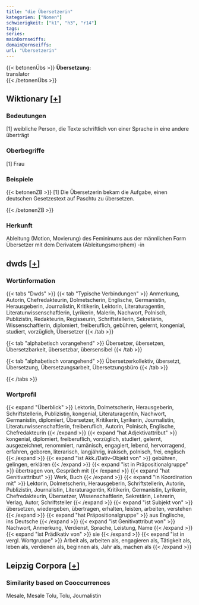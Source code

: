 ```yaml
---
title: "die Übersetzerin"
kategorien: ["Nomen"]
schwierigkeit: ["k1", "h3", "r14"]
tags:
series:
mainDornseiffs:
domainDornseiffs:
url: "Übersetzerin"
---
```


{{< betonenÜbs >}}
**Übersetzung:**  
translator  
{{< /betonenÜbs >}}

## Wiktionary [[+](https://de.wiktionary.org/wiki/Übersetzerin)]

### Bedeutungen
[1] weibliche Person, die Texte schriftlich von einer Sprache in eine andere überträgt  

### Oberbegriffe
[1] Frau  

### Beispiele
{{< betonenZB >}}
[1] Die Übersetzerin bekam die Aufgabe, einen deutschen Gesetzestext auf Paschtu zu übersetzen.  

{{< /betonenZB >}}
### Herkunft
Ableitung (Motion, Movierung) des Femininums aus der männlichen Form Übersetzer mit dem Derivatem (Ableitungsmorphem) -in  



## dwds [[+](https://www.dwds.de/wb/Übersetzerin)]

### Wortinformation
{{< tabs "Dwds" >}}
{{< tab "Typische Verbindungen" >}}
Anmerkung, Autorin, Chefredakteurin, Dolmetscherin, Englische, Germanistin, Herausgeberin, Journalistin, Kritikerin, Lektorin, Literaturagentin, Literaturwissenschaftlerin, Lyrikerin, Malerin, Nachwort, Polnisch, Publizistin, Redakteurin, Regisseurin, Schriftstellerin, Sekretärin, Wissenschaftlerin, diplomiert, freiberuflich, gebühren, gelernt, kongenial, studiert, vorzüglich, Übersetzer
{{< /tab >}}

{{< tab "alphabetisch vorangehend" >}}
Übersetzer, übersetzen, Übersetzbarkeit, übersetzbar, übersensibel
{{< /tab >}}

{{< tab "alphabetisch vorangehend" >}}
Übersetzerkollektiv, übersetzt, Übersetzung, Übersetzungsarbeit, Übersetzungsbüro
{{< /tab >}}

{{< /tabs >}}

### Wortprofil
{{< expand "Überblick" >}} Lektorin, Dolmetscherin, Herausgeberin, Schriftstellerin, Publizistin, kongenial, Literaturagentin, Nachwort, Germanistin, diplomiert, Übersetzer, Kritikerin, Lyrikerin, Journalistin, Literaturwissenschaftlerin, freiberuflich, Autorin, Polnisch, Englische, Chefredakteurin {{< /expand >}}
{{< expand "hat Adjektivattribut" >}} kongenial, diplomiert, freiberuflich, vorzüglich, studiert, gelernt, ausgezeichnet, renommiert, rumänisch, engagiert, lebend, hervorragend, erfahren, geboren, literarisch, langjährig, irakisch, polnisch, frei, englisch {{< /expand >}}
{{< expand "ist Akk./Dativ-Objekt von" >}} gebühren, gelingen, erklären {{< /expand >}}
{{< expand "ist in Präpositionalgruppe" >}} übertragen von, Gespräch mit {{< /expand >}}
{{< expand "hat Genitivattribut" >}} Werk, Buch {{< /expand >}}
{{< expand "in Koordination mit" >}} Lektorin, Dolmetscherin, Herausgeberin, Schriftstellerin, Autorin, Publizistin, Journalistin, Literaturagentin, Kritikerin, Germanistin, Lyrikerin, Chefredakteurin, Übersetzer, Wissenschaftlerin, Sekretärin, Lehrerin, Verlag, Autor, Schriftsteller {{< /expand >}}
{{< expand "ist Subjekt von" >}} übersetzen, wiedergeben, übertragen, erhalten, leisten, arbeiten, verstehen {{< /expand >}}
{{< expand "hat Präpositionalgruppe" >}} aus Englische, ins Deutsche {{< /expand >}}
{{< expand "ist Genitivattribut von" >}} Nachwort, Anmerkung, Verdienst, Sprache, Leistung, Name {{< /expand >}}
{{< expand "ist Prädikativ von" >}} sie {{< /expand >}}
{{< expand "ist in vergl. Wortgruppe" >}} Arbeit als, arbeiten als, engagieren als, Tätigkeit als, leben als, verdienen als, beginnen als, Jahr als, machen als {{< /expand >}}

## Leipzig Corpora [[+](https://corpora.uni-leipzig.de/en/res?word=Übersetzerin&corpusId=deu_newscrawl-public_2018)]


### Similarity based on Cooccurrences
Mesale, Mesale Tolu, Tolu, Journalistin

